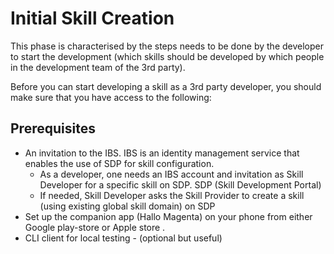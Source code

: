 # Initial Skill Creation

This phase is characterised by the steps needs to be done by the developer to start the development (which skills should be developed by which people in the development team of the 3rd party).

Before you can start developing a skill as a 3rd party developer, you should make sure that you have access to the following:

## Prerequisites

* An invitation to the IBS. IBS is an identity management service that enables the use of SDP for skill configuration.
    * As a developer, one needs an IBS account and invitation as Skill Developer for a specific skill on SDP. SDP (Skill Development Portal)
    * If needed, Skill Developer asks the Skill Provider to create a skill (using existing global skill domain) on SDP
* Set up the companion app (Hallo Magenta) on your phone from either Google play-store or Apple store .
* CLI client for local testing - (optional but useful)
